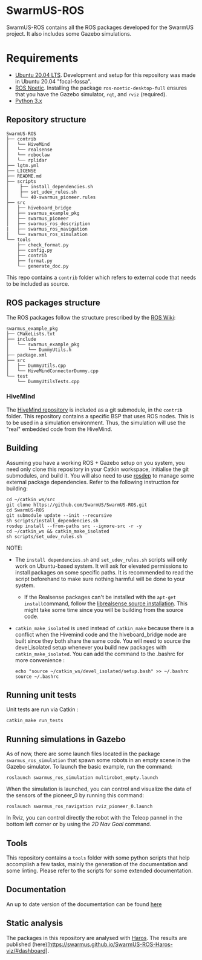 # SwarmUS-ROS

SwarmUS-ROS contains all the ROS packages developed for the SwarmUS project. It also includes some Gazebo simulations.

# Requirements

* [Ubuntu 20.04 LTS](https://ubuntu.com/download). Development and setup for this repository was made in Ubuntu 20.04 "focal-fossa".
* [ROS Noetic](http://wiki.ros.org/noetic/Installation/Ubuntu). Installing the package `ros-noetic-desktop-full` ensures that you have the Gazebo simulator, `rqt`, and `rviz` (required).
* [Python 3.x](https://www.python.org/downloads/)

## Repository structure

```
SwarmUS-ROS
├── contrib
│   └── HiveMind
│   └── realsense
│   └── roboclaw
│   └── rplidar
├── lgtm.yml
├── LICENSE
├── README.md
├── scripts
│    ├── install_dependencies.sh
│    ├── set_udev_rules.sh
│    └── 40-swarmus_pioneer.rules
├── src
│   ├── hiveboard_bridge
│   ├── swarmus_example_pkg
│   ├── swarmus_pioneer
│   ├── swarmus_ros_description
|   ├── swarmus_ros_navigation
│   └── swarmus_ros_simulation
└── tools
    ├── check_format.py
    ├── config.py
    ├── contrib
    ├── format.py
    └── generate_doc.py
```

This repo contains a `contrib` folder which refers to external code that needs to be included as source.

## ROS packages structure

The ROS packages follow the structure prescribed by the [ROS Wiki](http://wiki.ros.org/catkin/Tutorials/CreatingPackage):

```
swarmus_example_pkg
├── CMakeLists.txt
├── include
│   └── swarmus_example_pkg
│       └── DummyUtils.h
├── package.xml
├── src
│   ├── DummyUtils.cpp
│   └── HiveMindConnectorDummy.cpp
└── test
    └── DummyUtilsTests.cpp
```

### HiveMind
The [HiveMind repository](https://github.com/SwarmUS/HiveMind) is included as a git submodule, in the `contrib` folder. This repository contains a specific BSP that uses ROS nodes. This is to be used in a simulation environment. Thus, the simulation will use the "real" embedded code from the HiveMind.

## Building

Assuming you have a working ROS + Gazebo setup on you system, you need only clone this repository in your Catkin workspace, initialise the git submodules, and build it. You will also need to use [rosdep](http://wiki.ros.org/rosdep) to manage some external package dependencies. Refer to the following instruction for building:

```
cd ~/catkin_ws/src
git clone https://github.com/SwarmUS/SwarmUS-ROS.git
cd SwarmUS-ROS
git submodule update --init --recursive
sh scripts/install_dependencies.sh
rosdep install --from-paths src --ignore-src -r -y
cd ~/catkin_ws && catkin_make_isolated
sh scripts/set_udev_rules.sh
```
NOTE: 

- The `install dependencies.sh` and `set_udev_rules.sh` scripts will only work on Ubuntu-based system. It will ask for elevated permissions to install packages on some specific paths. It is recommended to read the script beforehand to make sure nothing harmful will be done to your system.

  - If the Realsense packages can't be installed with the `apt-get install`command, follow the [librealsense source installation](https://github.com/IntelRealSense/librealsense/blob/master/doc/installation.md). This might take some time since you will be building from the source code.

- `catkin_make_isolated` is used instead of `catkin_make` because there is a conflict when the Hivemind code and the hiveboard_bridge node are built since they both share the same code. You will need to source the devel_isolated setup whenever you build new packages with `catkin_make_isolated`. You can add the command to the .bashrc for more convenience : 

  ```
  echo "source ~/catkin_ws/devel_isolated/setup.bash" >> ~/.bashrc
  source ~/.bashrc
  ```

## Running unit tests

Unit tests are run via Catkin :

```
catkin_make run_tests
```

## Running simulations in Gazebo
As of now, there are some launch files located in the package `swarmus_ros_simulation` that spawn some robots in an empty scene in the Gazebo simulator. To launch the basic example, run the command:

```
roslaunch swarmus_ros_simulation multirobot_empty.launch
```

When the simulation is launched, you can control and visualize the data of the sensors of the pioneer_0 by running this command:

```
roslaunch swarmus_ros_navigation rviz_pioneer_0.launch
```

In Rviz, you can control directly the robot with the Teleop pannel in the bottom left corner or by using the *2D Nav Goal* command.

## Tools

This repository contains a `tools` folder with some python scripts that help accomplish a few tasks, mainly the generation of the documentation and some linting. Please refer to the scripts for some extended documentation.

## Documentation
An up to date version of the documentation can be found [here](https://swarmus.github.io/SwarmUS-ROS/index.html)

## Static analysis
The packages in this repository are analysed with [Haros](https://github.com/git-afsantos/haros/tree/master/haros). The results are published (here)[https://swarmus.github.io/SwarmUS-ROS-Haros-viz/#dashboard].
